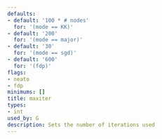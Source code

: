 ```yaml
---
defaults:
- default: '100 * # nodes'
  for: '(mode == KK)'
- default: '200'
  for: '(mode == major)'
- default: '30'
  for: '(mode == sgd)'
- default: '600'
  for: '(fdp)'
flags:
- neato
- fdp
minimums: []
title: maxiter
types:
- int
used_by: G
description: Sets the number of iterations used
---
```

